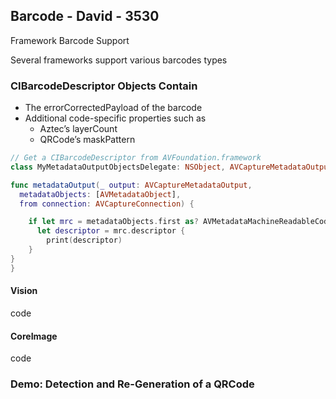 ## Barcode - David - 3530


Framework Barcode Support

Several frameworks support various barcodes types


### CIBarcodeDescriptor Objects Contain

* The errorCorrectedPayload of the barcode
* Additional code-specific properties such as
  * Aztec’s layerCount
  * QRCode’s maskPattern

```swift
// Get a CIBarcodeDescriptor from AVFoundation.framework
class MyMetadataOutputObjectsDelegate: NSObject, AVCaptureMetadataOutputObjectsDelegate {

func metadataOutput(_ output: AVCaptureMetadataOutput,
  metadataObjects: [AVMetadataObject],
  from connection: AVCaptureConnection) {

    if let mrc = metadataObjects.first as? AVMetadataMachineReadableCodeObject,
      let descriptor = mrc.descriptor {
        print(descriptor)
    }
}
}
```

#### Vision

code

#### CoreImage

code

### Demo: Detection and Re-Generation of a QRCode
